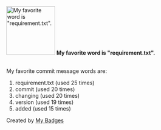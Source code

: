 <img src="https://my-badges.github.io/my-badges/favorite-word.png" alt="My favorite word is &quot;requirement.txt&quot;." title="My favorite word is &quot;requirement.txt&quot;." width="128">
<strong>My favorite word is &quot;requirement.txt&quot;.</strong>
<br><br>

My favorite commit message words are:

1. requirement.txt (used 25 times)
2. commit (used 20 times)
3. changing (used 20 times)
4. version (used 19 times)
5. added (used 15 times)


Created by <a href="https://github.com/my-badges/my-badges">My Badges</a>